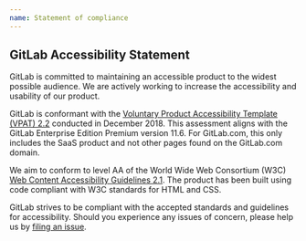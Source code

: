 ```yaml
---
name: Statement of compliance
---
```


## GitLab Accessibility Statement

GitLab is committed to maintaining an accessible product to the widest possible 
audience. We are actively working to increase the accessibility and usability of 
our product.

GitLab is conformant with the [Voluntary Product Accessibility Template (VPAT) 2.2](/accessibility/vpat) 
conducted in December 2018. This assessment aligns with the GitLab Enterprise 
Edition Premium version 11.6. For GitLab.com, this only includes the SaaS product 
and not other pages found on the GitLab.com domain.

We aim to conform to level AA of the World Wide Web Consortium (W3C) 
[Web Content Accessibility Guidelines 2.1](https://www.w3.org/TR/WCAG21/). The 
product has been built using code compliant with W3C standards for HTML and CSS.

GitLab strives to be compliant with the accepted standards and guidelines for 
accessibility. Should you experience any issues of concern, please help us by 
[filing an issue](https://gitlab.com/gitlab-org/gitlab/issues/new?issue).

